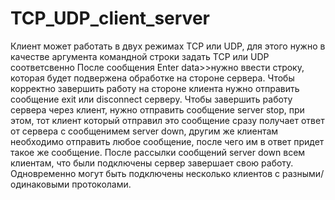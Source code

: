 # TCP_UDP_client_server
Клиент может работать в  двух режимах TCP или UDP, для этого нужно в качестве аргумента командной строки задать TCP или UDP соответсвенно
После сообщения Enter data>>нужно ввести строку, которая будет подвержена обработке на стороне сервера.
Чтобы корректно завершить работу на стороне клиента нужно отправить сообщение exit или disconnect серверу.
Чтобы завершить работу сервера через клиент, нужно отправить сообщение server stop, при этом, тот клиент который отправил это сообщение сразу получает ответ от сервера с сообщенимем server down, другим же клиентам необходимо отправить любое сообщение, после чего им в ответ придет такое же сообщение. После рассылки сообщений server down всем клиентам, что были подключены сервер завершает свою работу.
Одновременно могут быть подключены несколько клиентов с разными/одинаковыми протоколами.
